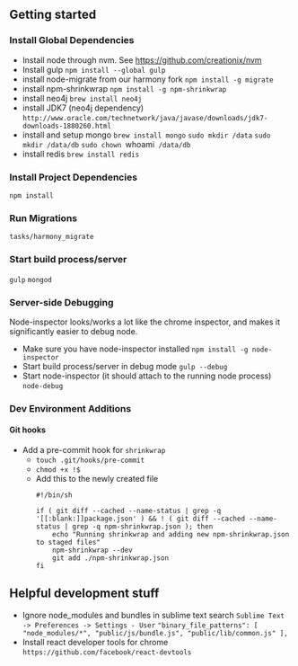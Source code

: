## Getting started

### Install Global Dependencies
- Install node through nvm. See https://github.com/creationix/nvm
- Install gulp
`npm install --global gulp`
- install node-migrate from our harmony fork
`npm install -g migrate`
- install npm-shrinkwrap
`npm install -g npm-shrinkwrap`
- install neo4j
`brew install neo4j`
- install JDK7 (neo4j dependency)
`http://www.oracle.com/technetwork/java/javase/downloads/jdk7-downloads-1880260.html`
- install and setup mongo
`brew install mongo`
`sudo mkdir /data`
`sudo mkdir /data/db`
`sudo chown `whoami` /data/db`
- install redis
`brew install redis`

### Install Project Dependencies
`npm install`

### Run Migrations
`tasks/harmony_migrate`

### Start build process/server
`gulp`
`mongod`

### Server-side Debugging
Node-inspector looks/works a lot like the chrome inspector, and makes it significantly easier to debug node.

- Make sure you have node-inspector installed
`npm install -g node-inspector`
- Start build process/server in debug mode
`gulp --debug`
- Start node-inspector (it should attach to the running node process)
`node-debug`

### Dev Environment Additions
#### Git hooks
- Add a pre-commit hook for `shrinkwrap`
    - `touch .git/hooks/pre-commit`
    - `chmod +x !$`
    - Add this to the newly created file
        ```
        #!/bin/sh

        if ( git diff --cached --name-status | grep -q '[[:blank:]]package.json' ) && ! ( git diff --cached --name-status | grep -q npm-shrinkwrap.json ); then
            echo "Running shrinkwrap and adding new npm-shrinkwrap.json to staged files"
            npm-shrinkwrap --dev
            git add ./npm-shrinkwrap.json
        fi
        ```

## Helpful development stuff
- Ignore node_modules and bundles in sublime text search
`Sublime Text -> Preferences -> Settings - User`
`"binary_file_patterns":
 [
   "node_modules/*",
   "public/js/bundle.js",
   "public/lib/common.js"
 ],`
- Install react developer tools for chrome
`https://github.com/facebook/react-devtools`
